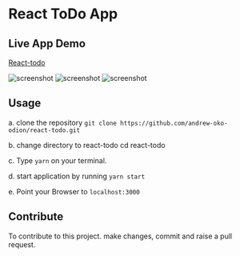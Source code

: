 
# React ToDo App

## Live App Demo

<a href="http://reactive-todo.herokuapp.com/" target="_blank">React-todo</a>

![screenshot](http://i.imgur.com/XhFWA8w.png)
![screenshot](http://i.imgur.com/lxy3Nyc.png)
![screenshot](http://i.imgur.com/PJAy5fL.png)

## Usage
a. clone the repository  ` git clone https://github.com/andrew-oko-odion/react-todo.git `

b. change directory to react-todo
   cd react-todo

c. Type `yarn` on your terminal.

d. start application by running `yarn start` 
   
e. Point your Browser to `localhost:3000`

## Contribute 
 To contribute to this project. make changes, commit and raise a pull request. 

